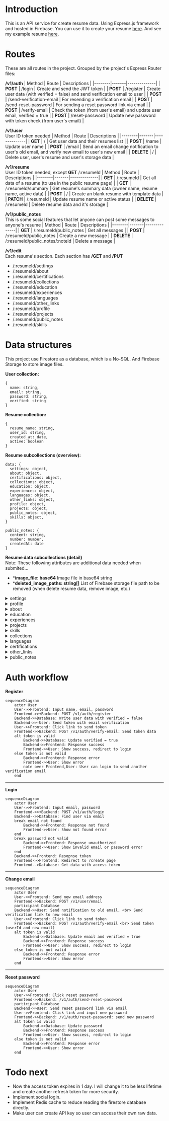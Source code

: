 # Introduction

This is an API service for create resume data. Using Express.js framework and hosted in Firebase.
You can use it to create your resume <a href="https://themiddnight.github.io/#/create" target="_blank">here</a>. 
And see my example resume <a href="https://themiddnight.github.io/" target="_blank">here</a>.

# Routes

These are all routes in the project. Grouped by the project's Express Router files:

**/v1/auth**
| Method | Route | Descriptions |
|--------|-------|--------------|
| **POST** | /login | Create and send the JWT token |
| **POST** | /register | Create user data (with verified = false) and send verification email to user |
| **POST** | /send-verification-email | For resending a verification email |
| **POST** | /send-reset-password | For sending a reset password link via email |
| **POST** | /verify-email | Check the token (from user's email) and update user email, verified = true |
| **POST** | /reset-password | Update new password with token check (from user's email) |

**/v1/user** <br> User ID token needed
| Method | Route | Descriptions |
|--------|-------|--------------|
| **GET** | / | Get user data and their resumes list |
| **POST** | /name | Update user name |
| **POST** | /email | Send an email change notification to user's old email, and verify new email to user's new email |
| **DELETE** | / | Delete user, user's resume and user's storage data |
    
**/v1/resume** <br> User ID token needed, except **GET** /:resumeId
| Method | Route | Descriptions |
|--------|-------|--------------|
| **GET** | /:resumeId | Get all data of a resume (to use in the public resume page) |
| **GET** | /:resumeId/summary | Get resume's summary data (owner name, resume name, active data) |
| **POST** | / | Create an blank resume with template data |
| **PATCH** | /:resumeId | Update resume name or active status |
| **DELETE** | /:resumeId | Delete resume data and it's storage |
    
**/v1/public_notes** <br> This is some social features that let anyone can post some messages to anyone's resume
| Method | Route | Descriptions |
|--------|-------|--------------|
| **GET** | /:resumeId/public_notes | Get all messages |
| **POST** | /:resumeId/public_notes | Create a new message |
| **DELETE** | /:resumeId/public_notes/:noteId | Delete a message |
    
**/v1/edit** <br> Each resume's section. Each section has **/GET** and **/PUT**
- /:resumeId/settings
- /:resumeId/about
- /:resumeId/certifications
- /:resumeId/collections
- /:resumeId/education
- /:resumeId/experiences
- /:resumeId/languages
- /:resumeId/other_links
- /:resumeId/profile
- /:resumeId/projects
- /:resumeId/public_notes
- /:resumeId/skills

# Data structures

This project use Firestore as a database, which is a No-SQL. And Firebase Storage to store image files.

**User collection:**
```
{
  name: string, 
  email: string, 
  password: string, 
  verified: string
}
```

**Resume collection:**
```
{
  resume_name: string,
  user_id: string,
  created_at: date,
  active: boolean
}
```
**Resume subcollections (overview):** <br>
```
data: {
  settings: object,
  about: object,
  certifications: object,
  collections: object,
  education: object,
  experiences: object,
  languages: object,
  other_links: object,
  profile: object,
  projects: object,
  public_notes: object,
  skills: object,
}

public_notes: {
  content: string,
  number: number,
  createdAt: date
}
```

**Resume data subcollections (detail)** <br>
Note: These following attributes are additional data needed when submited...
- ***image_file: base64** Image file in base64 string
- ***deleted_image_paths: string[]** List of Firebase storage file path to be removed (when delete resume data, remove image, etc.)
<details>
  <summary>settings</summary>

  ```
    layout: number,
    background": {
      mode: number,
      color: string,
      image_url: string,
      image_path: string
      *image_file: base64,
    },
    intro: {
      title: string,
      subtitle: string,
      enter_button: string
    }
  ```
</details>

<details>
  <summary>profile</summary>
  
  ```
    subtitle: string,
    image_url: string,
    image_path: string,
    *image_file: base64,
    contact: {
      location: string,
      email: string,
      phone: string,
    }
    links: [
      {
        title: string,
        url: string
      },
    ]
  ```
</details>

<details>
  <summary>about</summary>

  ```
    active: boolean,
    title: string,
    subtitle: string,
    data: [
      { content: string },
    ]
  ```
</details>

<details>
  <summary>education</summary>

  ```
    active: boolean,
    title: string,
    subtitle: string,
    display_limit: number,
    data: [
      {
        active: boolean,
        title: string,
        degree: string,
        school: string,
        from: string,
        to: string,
        current: boolean
      },
    ]
  ```
</details>

<details>
  <summary>experiences</summary>

  ```
    active: boolean,
    title: string,
    subtitle: string,
    display_limit: number,
    data: [
      {
        active: boolean
        title: string
        company: string
        from: string
        to: string
        current: boolean
        description: [
          { content: string },
        ]
      },
    ]
  ```
</details>

<details>
  <summary>projects</summary>

  ```
    active: boolean,
    title: string,
    subtitle: string,
    display_limit: number,
    display_mode: number,
    data: [
      {
        title: string,
        tags: string[],
        image_url: string,
        image_path: string,
        *image_file: base64,
        description: string,
        public_link: string,
        createdAt: string,
        links: [
          {
            title: string,
            url: string
          },
        ]
      },
    ]
    *deleted_image_paths: string[]
  ```
</details>

<details>
  <summary>skills</summary>

  ```
    active: boolean,
    title: string,
    subtitle: string,
    display_limit: number,
    data: [
      {
        active: boolean,
        title: string,
        level: string,
        description: string,
        image_url: string,
        image_path: string,
        *image_file: base64,
        isMono: boolean
      }
    ]
    *deleted_image_paths: string[]
  ```
</details>

<details>
  <summary>collections</summary>

  ```
    active: boolean,
    title: string,
    subtitle: string,
    display_limit: number,
    data: [
      {
        active: boolean,
        title: string,
        description: string,
        image_url: string,
        image_path: string,
        *image_file: base64,
        isMono: boolean
      }
    ]
    *deleted_image_paths: string[]
  ```
</details>

<details>
  <summary>languages</summary>

  ```
    active: boolean,
    title: string,
    subtitle: string,
    display_limit: number,
    read: { value: number, level: string },
    write: { value: number, level: string },
    listen: { value: number, level: string },
    speak: { value: number, level: string },
  ```
</details>

<details>
  <summary>certifications</summary>

  ```
    active: boolean,
    title: string,
    subtitle: string,
    display_limit: number,
    data: [
      {
        active: boolean,
        title: string,
        issuedBy: string,
        issuedDate: string,
        credentialUrl: string,
        image_url: string,
        image_path: string,
        *image_file: base64,
      },
    ],
    *deleted_image_paths: string[]
  ```
</details>

<details>
  <summary>other_links</summary>

  ```
    active: boolean,
    title: string,
    subtitle: string,
    display_limit: number,
    data: [
      { title: string, url: string },
    ]
  ```
</details>

<details>
  <summary>public_notes</summary>

  ```
    active: boolean,
    title: string,
    subtitle: string,
    display_limit: number,
  ```
</details>

# Auth workflow
**Register**
```mermaid
sequenceDiagram
    actor User
    User->>Frontend: Input name, email, password
    Frontend->>+Backend: POST /v1/auth/register
    Backend->>Database: Write user data with verified = false
    Backend->>-User: Send token with email verification
    User->>Frontend: Click link to send token
    Frontend->>Backend: POST /v1/auth/verify-email: Send token data
    alt token is valid
        Backend->>Database: Update verified = true
        Backend->>Frontend: Response success
        Frontend->>User: Show success, redirect to login
    else token is not valid
        Backend->>Frontend: Response error
        Frontend->>User: Show error
        note over Frontend,User: User can login to send another verification email
    end
```

---

**Login**
```mermaid
sequenceDiagram
    actor User
    User->>Frontend: Input email, password
    Frontend->>+Backend: POST /v1/auth/login
    Backend-->>Database: Find user via email
    break email not found
        Backend->>Frontend: Response not found
        Frontend->>User: Show not found error
    end
    break password not valid
        Backend->>Frontend: Response unauthorized
        Frontend->>User: Show invalid email or password error
    end
    Backend->>Frontend: Resopnse token
    Frontend->>Frontend: Redirect to /create page
    Frontend-->Database: Get data with access token
```

---

**Change email**
```mermaid
sequenceDiagram
    actor User
    User->>Frontend: Send new email address
    Frontend->>Backend: POST /v1/user/email
    participant Database
    Backend->>User: Send notification to old email, <br> Send verification link to new email
    User->>Frontend: Click link to send token
    Frontend->>Backend: POST /v1/auth/verify-email <br> Send token (userId and new email)
    alt token is valid
        Backend->>Database: Update email and verified = true
        Backend->>Frontend: Response success
        Frontend->>User: Show success, redirect to login
    else token is not valid
        Backend->>Frontend: Response error
        Frontend->>User: Show error
    end
```

---

**Reset password**
```mermaid
sequenceDiagram
    actor User
    User->>Frontend: Click reset password
    Frontend->>Backend: /v1/auth/send-reset-password
    participant Database
    Backend->>User: Send reset password link via email
    User->>Frontend: Click link and input new password
    Frontend->>Backend: /v1/auth/reset-password: send new password
    alt token is valid
        Backend->>Database: Update password
        Backend->>Frontend: Response success
        Frontend->>User: Show success, redirect to login
    else token is not valid
        Backend->>Frontend: Response error
        Frontend->>User: Show error
    end
```


# Todo next

- Now the access token expires in 1 day. I will change it to be less lifetime and create another refresh token for more security.
- Implement social login.
- Implement Redis cache to reduce reading the firestore database directly.
- Make user can create API key so user can access their own raw data.
